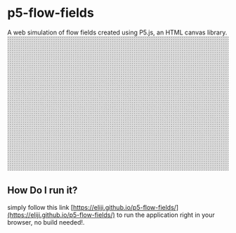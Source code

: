 ﻿# p5-flow-fields
 A web simulation of flow fields created using P5.js, an HTML canvas library.
![flow field](./image.png)
## How Do I run it?
simply follow this link [https://eliji.github.io/p5-flow-fields/](https://eliji.github.io/p5-flow-fields/) to run the application right in your browser, no build needed!.
